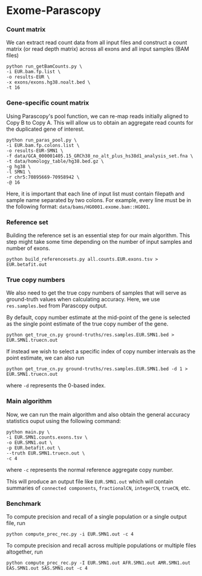 # Exome-Parascopy


### Count matrix

We can extract read count data from all input files and construct a count matrix (or read depth matrix) across all exons and all input samples (BAM files)
```
python run_getBamCounts.py \
-i EUR.bam.fp.list \
-o results-EUR \
-x exons/exons.hg38.noalt.bed \
-t 16
```

### Gene-specific count matrix
Using Parascopy's pool function, we can re-map reads initially aligned to Copy B to Copy A. This will allow us to obtain an aggregate read counts for the duplicated gene of interest.
```
python run_paras_pool.py \
-i EUR.bam.fp.colons.list \
-o results-EUR-SMN1 \
-f data/GCA_000001405.15_GRCh38_no_alt_plus_hs38d1_analysis_set.fna \
-t data/homology_table/hg38.bed.gz \
-g hg38 \
-l SMN1 \
-r chr5:70895669-70958942 \
-@ 16
```
Here, it is important that each line of input list must contain filepath and sample name separated by two colons. For example, every line must be in the following format: `data/bams/HG0001.exome.bam::HG001`.


### Reference set
Building the reference set is an essential step for our main algorithm. This step might take some time depending on the number of input samples and number of exons.
```
python build_referencesets.py all.counts.EUR.exons.tsv > EUR.betafit.out
```

### True copy numbers 
We also need to get the true copy numbers of samples that will serve as ground-truth values when calculating accuracy. Here, we use `res.samples.bed` from Parascopy output.

By default, copy number estimate at the mid-point of the gene is selected as the single point estimate of the true copy number of the gene.
```
python get_true_cn.py ground-truths/res.samples.EUR.SMN1.bed > EUR.SMN1.truecn.out
```

If instead we wish to select a specific index of copy number intervals as the point estimate, we can also run 
```
python get_true_cn.py ground-truths/res.samples.EUR.SMN1.bed -d 1 > EUR.SMN1.truecn.out
```
where `-d` represents the 0-based index.

### Main algorithm 

Now, we can run the main algorithm and also obtain the general accuracy statistics ouput using the following command:
```
python main.py \
-i EUR.SMN1.counts.exons.tsv \
-o EUR.SMN1.out \
-p EUR.betafit.out \
--truth EUR.SMN1.truecn.out \
-c 4
```
where `-c` represents the normal reference aggregate copy number. 

This will produce an output file like `EUR.SMN1.out` which will contain summaries of `connected components`, `fractionalCN`, `integerCN`, `trueCN`, etc. 

### Benchmark

To compute precision and recall of a single population or a single output file, run
```
python compute_prec_rec.py -i EUR.SMN1.out -c 4
```

To compute precision and recall across multiple populations or multiple files altogether, run
```
python compute_prec_rec.py -I EUR.SMN1.out AFR.SMN1.out AMR.SMN1.out EAS.SMN1.out SAS.SMN1.out -c 4
```
